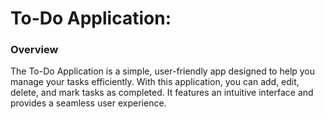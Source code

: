 <h1>To-Do Application:</h1>

<h3>Overview</h3>
The To-Do Application is a simple, user-friendly app designed to help you manage your tasks efficiently. With this application, you can add, edit, delete, and mark tasks as completed. It features an intuitive interface and provides a seamless user experience.
